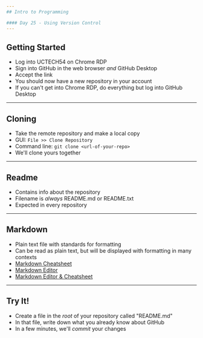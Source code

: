 ```yaml
---
## Intro to Programming

#### Day 25 - Using Version Control
---
```

## Getting Started

* Log into UCTECH54 on Chrome RDP
* Sign into GitHub in the web browser *and* GitHub Desktop
* Accept the link
* You should now have a new repository in your account
* If you can't get into Chrome RDP, do everything but log into GitHub Desktop
---
## Cloning

* Take the remote repository and make a local copy
* GUI: `File >> Clone Repository`
* Command line: `git clone <url-of-your-repo>`
* We'll clone yours together
---
## Readme

* Contains info about the repository
* Filename is *always* README.md or README.txt
* Expected in every repository
---
## Markdown

* Plain text file with standards for formatting
* Can be read as plain text, but will be displayed with formatting in many contexts
* [Markdown Cheatsheet](https://github.com/adam-p/markdown-here/wiki/Markdown-Cheatsheet)
* [Markdown Editor](https://stackedit.io/)
* [Markdown Editor & Cheatsheet](https://daringfireball.net/projects/markdown/dingus)
---
## Try It!

* Create a file in the *root* of your repository called "README.md"
* In that file, write down what you already know about GitHub
* In a few minutes, we'll *commit* your changes